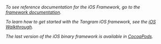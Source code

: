 *To see reference documentation for the iOS Framework, go to the [framework documentation](ios-framework/0.11.0/index.html).*

*To learn how to get started with the Tangram iOS framework, see the [iOS Walkthrough](https://mapzen.com/documentation/tangram/iOS-walkthrough/).*

*The last version of the iOS binary framework is available in [CocoaPods](https://cocoapods.org/pods/Tangram-ES).*
